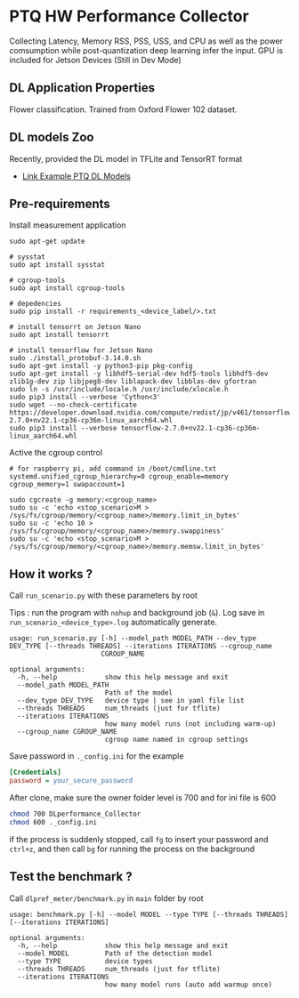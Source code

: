 # PTQ HW Performance Collector

Collecting Latency, Memory RSS, PSS, USS, and CPU as well as the power comsumption while post-quantization deep learning infer the input. GPU is included for Jetson Devices
(Still in Dev Mode)

## DL Application Properties

Flower classification. Trained from Oxford Flower 102 dataset.

## DL models Zoo

Recently, provided the DL model in TFLite and TensorRT format

* [Link Example PTQ DL Models](https://drive.google.com/drive/folders/1R9VFMJfhEo8WbOKl4ZeI_5ZNmLiZ965q?usp=sharing)

## Pre-requirements

Install measurement application

```shell
sudo apt-get update

# sysstat
sudo apt install sysstat

# cgroup-tools
sudo apt install cgroup-tools

# depedencies
sudo pip install -r requirements_<device_label/>.txt

# install tensorrt on Jetson Nano
sudo apt install tensorrt

# install tensorflow for Jetson Nano
sudo ./install_protobuf-3.14.0.sh
sudo apt-get install -y python3-pip pkg-config
sudo apt-get install -y libhdf5-serial-dev hdf5-tools libhdf5-dev zlib1g-dev zip libjpeg8-dev liblapack-dev libblas-dev gfortran
sudo ln -s /usr/include/locale.h /usr/include/xlocale.h
sudo pip3 install --verbose 'Cython<3'
sudo wget --no-check-certificate https://developer.download.nvidia.com/compute/redist/jp/v461/tensorflow/tensorflow-2.7.0+nv22.1-cp36-cp36m-linux_aarch64.whl
sudo pip3 install --verbose tensorflow-2.7.0+nv22.1-cp36-cp36m-linux_aarch64.whl
```

Active the cgroup control
```shell
# for raspberry pi, add command in /boot/cmdline.txt
systemd.unified_cgroup_hierarchy=0 cgroup_enable=memory cgroup_memory=1 swapaccount=1

sudo cgcreate -g memory:<cgroup_name>
sudo su -c 'echo <stop_scenario>M > /sys/fs/cgroup/memory/<cgroup_name>/memory.limit_in_bytes'
sudo su -c 'echo 10 > /sys/fs/cgroup/memory/<cgroup_name>/memory.swappiness'
sudo su -c 'echo <stop_scenario>M > /sys/fs/cgroup/memory/<cgroup_name>/memory.memsw.limit_in_bytes'
```

## How it works ?
Call `run_scenario.py` with these parameters by root

Tips : run the program with `nohup` and background job (`&`). Log save in `run_scenario_<device_type>.log` automatically generate.

```
usage: run_scenario.py [-h] --model_path MODEL_PATH --dev_type DEV_TYPE [--threads THREADS] --iterations ITERATIONS --cgroup_name
                       CGROUP_NAME

optional arguments:
  -h, --help            show this help message and exit
  --model_path MODEL_PATH
                        Path of the model
  --dev_type DEV_TYPE   device type | see in yaml file list
  --threads THREADS     num_threads (just for tflite)
  --iterations ITERATIONS
                        how many model runs (not including warm-up)
  --cgroup_name CGROUP_NAME
                        cgroup name named in cgroup settings
```

Save password in `._config.ini` for the example

```._config.ini
[Credentials]
password = your_secure_password
```

After clone, make sure the owner folder level is 700 and for ini file is 600

```bash
chmod 700 DLperformance_Collector
chmod 600 ._config.ini
```

if the process is suddenly stopped, call `fg` to insert your password and `ctrl+z`, and then call `bg` for running the process on the background

## Test the benchmark ?
Call `dlpref_meter/benchmark.py` in `main` folder by root

```
usage: benchmark.py [-h] --model MODEL --type TYPE [--threads THREADS] [--iterations ITERATIONS]

optional arguments:
  -h, --help            show this help message and exit
  --model MODEL         Path of the detection model
  --type TYPE           device types
  --threads THREADS     num_threads (just for tflite)
  --iterations ITERATIONS
                        how many model runs (auto add warmup once)
```
